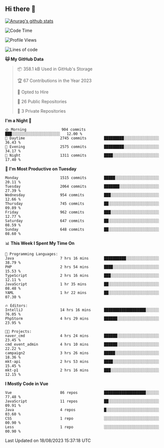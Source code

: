 ## Hi there 👋

[![Anurag's github stats](https://github-readme-stats.vercel.app/api?username=Songwonseok)](https://github.com/anuraghazra/github-readme-stats)



<!--START_SECTION:waka-->
![Code Time](http://img.shields.io/badge/Code%20Time-2%2C457%20hrs%2052%20mins-blue)

![Profile Views](http://img.shields.io/badge/Profile%20Views-0-blue)

![Lines of code](https://img.shields.io/badge/From%20Hello%20World%20I%27ve%20Written-35.0%20million%20lines%20of%20code-blue)

**🐱 My GitHub Data** 

> 📦 358.1 kB Used in GitHub's Storage 
 > 
> 🏆 67 Contributions in the Year 2023
 > 
> 💼 Opted to Hire
 > 
> 📜 26 Public Repositories 
 > 
> 🔑 3 Private Repositories 
 > 
**I'm a Night 🦉** 

```text
🌞 Morning                904 commits         ███░░░░░░░░░░░░░░░░░░░░░░   12.00 % 
🌆 Daytime                2745 commits        █████████░░░░░░░░░░░░░░░░   36.43 % 
🌃 Evening                2575 commits        █████████░░░░░░░░░░░░░░░░   34.17 % 
🌙 Night                  1311 commits        ████░░░░░░░░░░░░░░░░░░░░░   17.40 % 
```
📅 **I'm Most Productive on Tuesday** 

```text
Monday                   1515 commits        █████░░░░░░░░░░░░░░░░░░░░   20.11 % 
Tuesday                  2064 commits        ███████░░░░░░░░░░░░░░░░░░   27.39 % 
Wednesday                954 commits         ███░░░░░░░░░░░░░░░░░░░░░░   12.66 % 
Thursday                 745 commits         ██░░░░░░░░░░░░░░░░░░░░░░░   09.89 % 
Friday                   962 commits         ███░░░░░░░░░░░░░░░░░░░░░░   12.77 % 
Saturday                 647 commits         ██░░░░░░░░░░░░░░░░░░░░░░░   08.59 % 
Sunday                   648 commits         ██░░░░░░░░░░░░░░░░░░░░░░░   08.60 % 
```


📊 **This Week I Spent My Time On** 

```text
💬 Programming Languages: 
Java                     7 hrs 16 mins       ██████████░░░░░░░░░░░░░░░   38.79 % 
PHP                      2 hrs 54 mins       ████░░░░░░░░░░░░░░░░░░░░░   15.53 % 
TypeScript               2 hrs 16 mins       ███░░░░░░░░░░░░░░░░░░░░░░   12.11 % 
JavaScript               1 hr 35 mins        ██░░░░░░░░░░░░░░░░░░░░░░░   08.48 % 
YAML                     1 hr 22 mins        ██░░░░░░░░░░░░░░░░░░░░░░░   07.30 % 

🔥 Editors: 
IntelliJ                 14 hrs 16 mins      ███████████████████░░░░░░   76.05 % 
PhpStorm                 4 hrs 29 mins       ██████░░░░░░░░░░░░░░░░░░░   23.95 % 

🐱‍💻 Projects: 
naver_cmd                4 hrs 24 mins       ██████░░░░░░░░░░░░░░░░░░░   23.45 % 
cmd_event_admin          4 hrs 10 mins       ██████░░░░░░░░░░░░░░░░░░░   22.22 % 
campaign2                3 hrs 26 mins       █████░░░░░░░░░░░░░░░░░░░░   18.36 % 
mkt-api                  2 hrs 53 mins       ████░░░░░░░░░░░░░░░░░░░░░   15.45 % 
mkt-p1                   2 hrs 16 mins       ███░░░░░░░░░░░░░░░░░░░░░░   12.15 % 
```

**I Mostly Code in Vue** 

```text
Vue                      86 repos            ███████████████████░░░░░░   77.48 % 
JavaScript               11 repos            ██░░░░░░░░░░░░░░░░░░░░░░░   09.91 % 
Java                     4 repos             █░░░░░░░░░░░░░░░░░░░░░░░░   03.60 % 
CSS                      1 repo              ░░░░░░░░░░░░░░░░░░░░░░░░░   00.90 % 
Less                     1 repo              ░░░░░░░░░░░░░░░░░░░░░░░░░   00.90 % 
```




 Last Updated on 18/08/2023 15:37:18 UTC
<!--END_SECTION:waka-->
